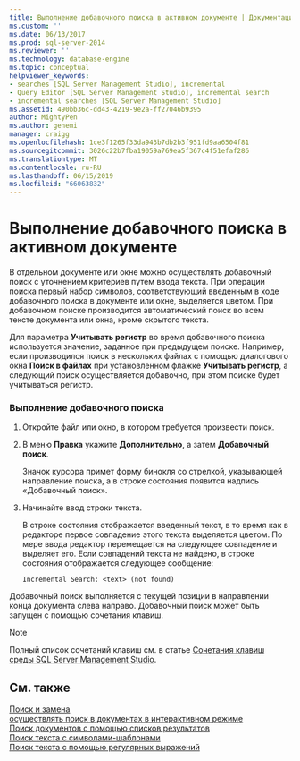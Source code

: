 ```yaml
---
title: Выполнение добавочного поиска в активном документе | Документация Майкрософт
ms.custom: ''
ms.date: 06/13/2017
ms.prod: sql-server-2014
ms.reviewer: ''
ms.technology: database-engine
ms.topic: conceptual
helpviewer_keywords:
- searches [SQL Server Management Studio], incremental
- Query Editor [SQL Server Management Studio], incremental search
- incremental searches [SQL Server Management Studio]
ms.assetid: 490bb36c-dd43-4219-9e2a-ff27046b9395
author: MightyPen
ms.author: genemi
manager: craigg
ms.openlocfilehash: 1ce3f1265f33da943b7db2b3f951fd9aa6504f81
ms.sourcegitcommit: 3026c22b7fba19059a769ea5f367c4f51efaf286
ms.translationtype: MT
ms.contentlocale: ru-RU
ms.lasthandoff: 06/15/2019
ms.locfileid: "66063832"
---
```

# <a name="search-an-active-document-incrementally"></a>Выполнение добавочного поиска в активном документе
  В отдельном документе или окне можно осуществлять добавочный поиск с уточнением критериев путем ввода текста. При операции поиска первый набор символов, соответствующий введенным в ходе добавочного поиска в документе или окне, выделяется цветом. При добавочном поиске производится автоматический поиск во всем тексте документа или окна, кроме скрытого текста.  
  
 Для параметра **Учитывать регистр** во время добавочного поиска используется значение, заданное при предыдущем поиске. Например, если производился поиск в нескольких файлах с помощью диалогового окна **Поиск в файлах** при установленном флажке **Учитывать регистр**, а следующий поиск осуществляется добавочно, при этом поиске будет учитываться регистр.  
  
### <a name="to-search-incrementally"></a>Выполнение добавочного поиска  
  
1.  Откройте файл или окно, в котором требуется произвести поиск.  
  
2.  В меню **Правка** укажите **Дополнительно**, а затем **Добавочный поиск**.  
  
     Значок курсора примет форму бинокля со стрелкой, указывающей направление поиска, а в строке состояния появится надпись «Добавочный поиск».  
  
3.  Начинайте ввод строки текста.  
  
     В строке состояния отображается введенный текст, в то время как в редакторе первое совпадение этого текста выделяется цветом. По мере ввода редактор перемещается на следующее совпадение и выделяет его. Если совпадений текста не найдено, в строке состояния отображается следующее сообщение:  
  
    ```  
    Incremental Search: <text> (not found)  
    ```  
  
 Добавочный поиск выполняется с текущей позиции в направлении конца документа слева направо. Добавочный поиск может быть запущен с помощью сочетания клавиш.  
  
> [!NOTE]  
>  Полный список сочетаний клавиш см. в статье [Сочетания клавиш среды SQL Server Management Studio](../../ssms/sql-server-management-studio-keyboard-shortcuts.md).  
  
## <a name="see-also"></a>См. также  
 [Поиск и замена](search-and-replace.md)   
 [осуществлять поиск в документах в интерактивном режиме](search-documents-interactively.md)   
 [Поиск документов с помощью списков результатов](search-documents-using-results-lists.md)   
 [Поиск текста с символами-шаблонами](search-text-with-wildcards.md)   
 [Поиск текста с помощью регулярных выражений](search-text-with-regular-expressions.md)  
  
  
